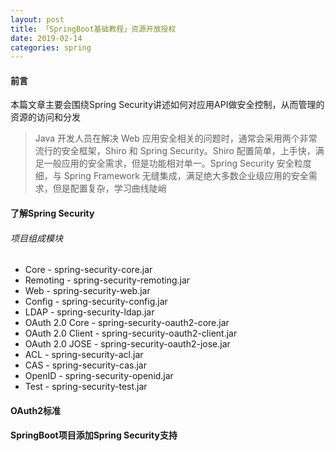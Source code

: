 ```yaml
---
layout: post
title: 「SpringBoot基础教程」资源开放授权
date: 2019-02-14
categories: spring
---
```



#### 前言

本篇文章主要会围绕Spring Security讲述如何对应用API做安全控制，从而管理的资源的访问和分发

>Java 开发人员在解决 Web 应用安全相关的问题时，通常会采用两个非常流行的安全框架，Shiro 和 Spring Security。Shiro 配置简单，上手快，满足一般应用的安全需求，但是功能相对单一。Spring Security 安全粒度细，与 Spring Framework 无缝集成，满足绝大多数企业级应用的安全需求，但是配置复杂，学习曲线陡峭

#### 了解Spring Security

###### 项目组成模块

* Core - spring-security-core.jar
* Remoting - spring-security-remoting.jar
* Web - spring-security-web.jar
* Config - spring-security-config.jar
* LDAP - spring-security-ldap.jar
* OAuth 2.0 Core - spring-security-oauth2-core.jar
* OAuth 2.0 Client - spring-security-oauth2-client.jar
* OAuth 2.0 JOSE - spring-security-oauth2-jose.jar
* ACL - spring-security-acl.jar
* CAS - spring-security-cas.jar
* OpenID - spring-security-openid.jar
* Test - spring-security-test.jar

#### OAuth2标准

#### SpringBoot项目添加Spring Security支持

